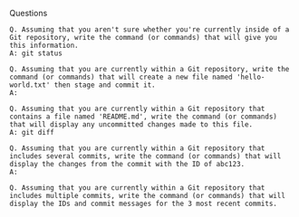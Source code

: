 Questions

    Q. Assuming that you aren't sure whether you're currently inside of a Git repository, write the command (or commands) that will give you this information.
    A: git status

    Q. Assuming that you are currently within a Git repository, write the command (or commands) that will create a new file named 'hello-world.txt' then stage and commit it.
    A:  

    Q. Assuming that you are currently within a Git repository that contains a file named 'README.md', write the command (or commands) that will display any uncommitted changes made to this file.
    A: git diff

    Q. Assuming that you are currently within a Git repository that includes several commits, write the command (or commands) that will display the changes from the commit with the ID of abc123.
    A: 

    Q. Assuming that you are currently within a Git repository that includes multiple commits, write the command (or commands) that will display the IDs and commit messages for the 3 most recent commits.
